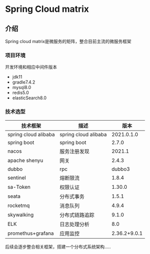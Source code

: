 # Spring Cloud matrix

## 介绍

Spring cloud matrix是微服务的矩阵，整合目前主流的微服务框架

### 项目环境

开发环境和相应中间件版本

- jdk11
- gradle7.4.2
- mysql8.0
- redis5.0
- elasticSearch8.0

### 技术选型

| 技术框架             | 描述                 | 版本         |
| -------------------- | -------------------- | ------------ |
| spring cloud alibaba | spring cloud alibaba | 2021.0.1.0   |
| spring boot          | spring boot          | 2.7.0        |
| nacos                | 服务注册发现         | 2021.1       |
| apache shenyu        | 网关                 | 2.4.3        |
| dubbo                | rpc                  | dubbo3       |
| sentinel             | 熔断限流             | 1.8.4        |
| sa-Token             | 权限认证             | 1.30.0       |
| seata                | 分布式事务           | 1.5.1        |
| rocketmq             | 消息队列             | 4.9.4        |
| skywalking           | 分布式链路追踪       | 9.1.0        |
| ELK                  | 日志处理分析         | 8.0          |
| promethus+grafana    | 应用监控             | 2.36.2+9.0.1 |


后续会逐步整合相关框架，搭建一个分布式系统架构.....